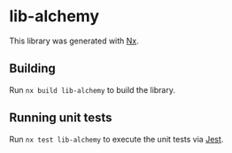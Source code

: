 # lib-alchemy

This library was generated with [Nx](https://nx.dev).

## Building

Run `nx build lib-alchemy` to build the library.

## Running unit tests

Run `nx test lib-alchemy` to execute the unit tests via [Jest](https://jestjs.io).
